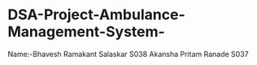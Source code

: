 # DSA-Project-Ambulance-Management-System-
Name:-Bhavesh Ramakant Salaskar S038
      Akansha Pritam Ranade S037
